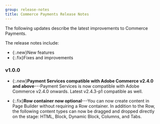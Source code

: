 ```yaml
---
group: release-notes
title: Commerce Payments Release Notes
---
```



The following updates describe the latest improvements to Commerce Payments.

The release notes include:

-  {:.new}New features
-  {:.fix}Fixes and improvements

### v1.0.0

-  {:.new}<!-- Issue PAY-2127 -->**Payment Services compatible with Adobe Commerce v2.4.0 and above**---Payment Services is now compatible with Adobe Commerce v2.4.0 onwards. Latest v2.4.3-p1 compatible as well.

-  {:.fix}<!-- Issue 429 -->**Row container now optional**---You can now create content in Page Builder without requiring a Row container. In addition to the Row, the following content types can now be dragged and dropped directly on the stage: HTML, Block, Dynamic Block, Columns, and Tabs.
